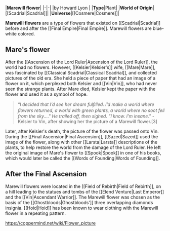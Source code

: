 |**Marewill flower**|
|-|-|
|by  Howard Lyon |
|**Type**|Plant|
|**World of Origin**|[[Scadrial\|Scadrial]]|
|**Universe**|[[Cosmere\|Cosmere]]|

**Marewill flowers** are a type of flowers that existed on [[Scadrial\|Scadrial]] before and after the [[Final Empire\|Final Empire]]. Marewill flowers are blue-white colored.

## Mare's flower
After the [[Ascension of the Lord Ruler\|Ascension of the Lord Ruler]], the world had no flowers. However, [[Kelsier\|Kelsier's]] wife, [[Mare\|Mare]], was fascinated by [[Classical Scadrial\|Classical Scadrial]], and collected pictures of the old era. She held a piece of paper that had an image of a flower on it, which perplexed both Kelsier and [[Vin\|Vin]], who had never seen the strange plants.
After Mare died, Kelsier kept the paper with the flower and used it as a symbol of hope.

>“*I decided that I’d see her dream fulﬁlled. I’d make a world where ﬂowers returned, a world with green plants, a world where no soot fell from the sky...." He trailed off, then sighed. "I know. I’m insane.*”
\-Kelsier to Vin, after showing her the picture of a Marewill flower.[3]


Later, after Kelsier's death, the picture of the flower was passed onto Vin.
During the [[Final Ascension\|Final Ascension]], [[Sazed\|Sazed]] used the image of the flower, along with other [[Larsta\|Larsta]] descriptions of the plants, to help restore the world from the damage of the Lord Ruler. He left the original image of Mare's flower to [[Spook\|Spook]] in one of his books, which would later be called the [[Words of Founding\|Words of Founding]].

## After the Final Ascension
Marewill flowers were located in the [[Field of Rebirth\|Field of Rebirth]], on a hill leading to the statues and tombs of the [[Elend Venture\|Last Emperor]] and the [[Vin\|Ascendant Warrior]].
The Marewill flower was chosen as the basis of the [[Ghostbloods\|Ghostbloods']] three overlapping diamonds insignia.
[[Hoid\|Hoid]] has been known to wear clothing with the Marewill flower in a repeating pattern.



https://coppermind.net/wiki/Flower_picture